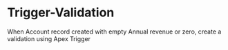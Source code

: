 # Trigger-Validation

When Account record created with empty Annual revenue or zero, create a validation using Apex Trigger

